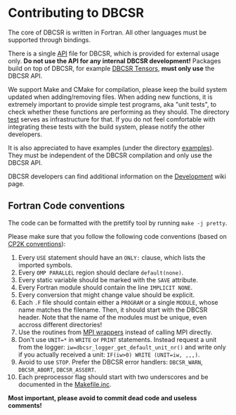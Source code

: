 # Contributing to DBCSR
The core of DBCSR is written in Fortran. All other languages must be supported through bindings. 

There is a single [API](https://github.com/cp2k/dbcsr/blob/develop/src/dbcsr_api.F) file for DBCSR, which is provided for external usage only. **Do not use the API for any internal DBCSR development!** Packages build on top of DBCSR, for example [DBCSR Tensors](https://github.com/cp2k/dbcsr/tree/develop/src/tensors), **must only use** the DBCSR API.

We support Make and CMake for compilation, please keep the build system updated when adding/removing files. When adding new functions, it is extremely important to provide simple test programs, aka "unit tests", to check whether these functions are performing as they should. The directory [test](https://github.com/cp2k/dbcsr/tree/develop/tests) serves as infrastructure for that. If you do not feel comfortable with integrating these tests with the build system, please notify the other developers.

It is also appreciated to have examples (under the directory [examples](https://github.com/cp2k/dbcsr/tree/develop/examples)). They must be independent of the DBCSR compilation and only use the DBCSR API. 

DBCSR developers can find additional information on the [Development](https://github.com/cp2k/dbcsr/wiki/Development) wiki page.

## Fortran Code conventions

The code can be formatted with the prettify tool by running `make -j pretty`.

Please make sure that you follow the following code conventions (based on [CP2K conventions](https://www.cp2k.org/dev:codingconventions)):
1. Every `USE` statement should have an `ONLY:` clause, which lists the imported symbols.
2. Every `OMP PARALLEL` region should declare `default(none)`.
3. Every static variable should be marked with the `SAVE` attribute.
4. Every Fortran module should contain the line `IMPLICIT NONE`.
5. Every conversion that might change value should be explicit.
6. Each `.F` file should contain either a `PROGRAM` or a single `MODULE`, whose name matches the filename. Then, it should start with the DBCSR header. Note that the name of the modules must be unique, even accross different directories! 
7. Use the routines from [MPI wrappers](https://github.com/cp2k/dbcsr/tree/develop/src/mpi) instead of calling MPI directly.
8. Don't use `UNIT=*` in `WRITE` or `PRINT` statements. Instead request a unit from the logger:     `iw=dbcsr_logger_get_default_unit_nr()` and write only if you actually received a unit: `IF(iw>0) WRITE (UNIT=iw, ,,,)`.
9. Avoid to use `STOP`. Prefer the DBCSR error handlers: `DBCSR_WARN`, `DBCSR_ABORT`, `DBCSR_ASSERT`. 
10. Each preprocessor flag should start with two underscores and be documented in the [Makefile.inc](https://github.com/cp2k/dbcsr/blob/develop/Makefile.inc).

**Most important, please avoid to commit dead code and useless comments!**
